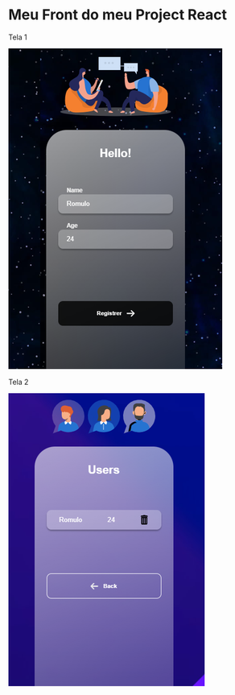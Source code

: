 <h1> Meu Front do meu Project React</h1>
<p>Tela 1</p>
    <img src="./public/Tela 1.png">


<br>

<p>Tela 2</p>
    <img src="./public/Tela 2.png">